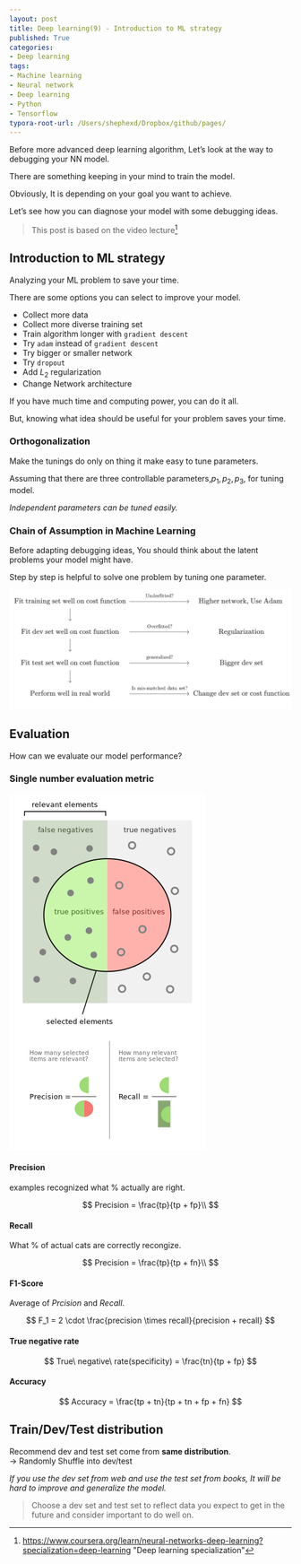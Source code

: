 ```yaml
---
layout: post
title: Deep learning(9) - Introduction to ML strategy
published: True
categories:
- Deep learning
tags:
- Machine learning
- Neural network
- Deep learning
- Python
- Tensorflow
typora-root-url: /Users/shephexd/Dropbox/github/pages/
---
```


Before more advanced deep learning algorithm, Let’s look at the way to debugging your NN model.

There are something keeping in your mind to train the model.

Obviously, It is depending on your goal you want to achieve. 

Let’s see how you can diagnose your model with some debugging ideas.



<!--more-->

>This post is based on the video lecture[^1] 



## Introduction to ML strategy

Analyzing your ML problem to save your time.

There are some options you can select to improve your model.



- Collect more data
- Collect more diverse training set
- Train algorithm longer with `gradient descent`
- Try `adam` instead of `gradient descent`
- Try bigger or smaller network
- Try `dropout`
- Add $L_2$ regularization
- Change Network architecture



If you have much time and computing power, you can do it all.

But, knowing what idea should be useful for your problem saves your time.



### Orthogonalization

Make the tunings do only on thing it make easy to tune parameters.



Assuming that there are three controllable parameters,$p_1, p_2, p_3$, for tuning model.

*Independent parameters can be tuned easily.*





### Chain of Assumption in Machine Learning

Before adapting debugging ideas, You should think about the latent problems your model might have.

Step by step is helpful to solve one problem by tuning one parameter.




![ChainOfAssumptionForDebugging](/assets/images/articles/DeepLearning/DL_debugging.png)



## Evaluation

How can we evaluate our model performance?



### Single number evaluation metric



![evaluation_metric](/assets/images/articles/DeepLearning/evaluation_metric.png)



#### Precision



examples recognized what $\%$ actually are right.


$$
Precision = \frac{tp}{tp + fp}\\
$$




#### Recall

What % of actual cats are correctly recongize.


$$
Precision = \frac{tp}{tp + fn}\\
$$



#### F1-Score

Average of $Prcision$ and $Recall$.


$$
F_1 = 2 \cdot \frac{precision \times recall}{precision + recall}
$$



#### True negative rate


$$
True\ negative\ rate(specificity) = \frac{tn}{tp + fp}
$$



#### Accuracy


$$
Accuracy = \frac{tp + tn}{tp + tn + fp + fn}
$$





## Train/Dev/Test distribution

Recommend dev and test set come from **same distribution**.  
$\rightarrow$ Randomly Shuffle into dev/test



*If you use the dev set from web and use the test set from books, It will be hard to improve and generalize the model.*



> Choose a dev set and test set to reflect data you expect to get in the future and consider important to do well on.



[^1]: https://www.coursera.org/learn/neural-networks-deep-learning?specialization=deep-learning	"Deep learning specialization"